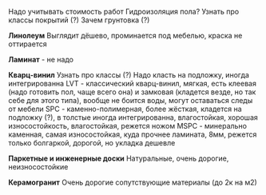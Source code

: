 Надо учитывать стоимость работ
Гидроизоляция пола?
Узнать про классы покрытий (?)
Зачем грунтовка (?)

**Линолеум** 
Выглядит дёшево, проминается под мебелью, краска не оттирается

**Ламинат** - не надо

**Кварц-винил**
Узнать про классы (?)
Надо класть на подложку, иногда интегрированна
LVT - классический кварц-винил, мягкая, есть клеевая (надо готовить пол, чаще всего она) и замковая (кладется везде, но так себе для этого типа), вообще не боится воды, могут оставаться следы от мебели
SPC - каменно-полимерная, более жёсткая, кладется на подложку (?), в толстые иногда интегрированна, влагостойкая, хорошая износостойкость, влагостойкая, режется ножом
MSPC - минерально каменная, самая износостойкая, куда прочнее ламината, 8мм, режется только болгаркой, дорогой, но укладка дешевле

**Паркетные и инженерные доски**
Натуральные, очень дорогие, неизносостойкие

**Керамогранит**
Очень дорогие сопутствующие материалы (до 2к на м2)